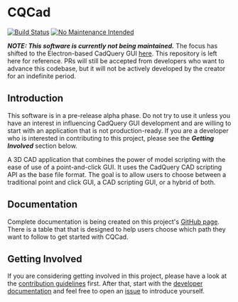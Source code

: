 # CQCad
[![Build Status](https://travis-ci.org/jmwright/cqcad.svg?branch=master)](https://travis-ci.org/jmwright/cqcad)
[![No Maintenance Intended](http://unmaintained.tech/badge.svg)](http://unmaintained.tech/)

***NOTE: This software is currently not being maintained.*** The focus has shifted to the Electron-based CadQuery GUI [here](https://github.com/jmwright/cadquery-gui). This repository is left here for reference. PRs will still be accepted from developers who want to advance this codebase, but it will not be actively developed by the creator for an indefinite period.

## Introduction
This software is in a pre-release alpha phase. Do not try to use it unless you have an interest in influencing CadQuery GUI development and are willing to start with an application that is not production-ready. If you are a developer who is interested in contributing to this project, please see the ***Getting Involved*** section below.

A 3D CAD application that combines the power of model scripting with the ease of use of a point-and-click GUI. It uses the CadQuery CAD scripting API as the base file format. The goal is to allow users to choose between a traditional point and click GUI, a CAD scripting GUI, or a hybrid of both.

## Documentation
Complete documentation is being created on this project's [GitHub page](https://jmwright.github.io/cqcad/). There is a table that that is designed to help users choose which path they want to follow to get started with CQCad.

## Getting Involved
If you are considering getting involved in this project, please have a look at the [contribution guidelines](CONTRIBUTING.md) first. After that, start with the [developer documentation](docs/developers/index.md) and feel free to open an [issue](https://github.com/jmwright/cqcad/issues) to introduce yourself.
